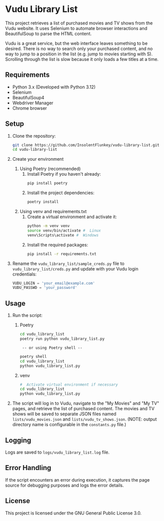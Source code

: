 
# Vudu Library List

This project retrieves a list of purchased movies and TV shows from the Vudu website. It uses Selenium to automate browser interactions and BeautifulSoup to parse the HTML content.

Vudu is a great service, but the web interface leaves something to be desired.  There is no way to search only your purchased content, and no way to jump to a position in the list (e.g. jump to movies starting with S).  Scrolling through the list is slow because it only loads a few titles at a time.

## Requirements

- Python 3.x (Developed with Python 3.12)
- Selenium
- BeautifulSoup4
- Webdriver Manager
- Chrome browser

## Setup

1. Clone the repository:

    ```bash
    git clone https://github.com/InsolentFlunkey/vudu-library-list.git
    cd vudu-library-list
    ```

2. Create your environment
   1. Using Poetry (recommended)
      1. Install Poetry if you haven't already:
          ```bash
          pip install poetry
          ```
      2. Install the project dependencies:
          ```bash
          poetry install
          ```
    2. Using venv and requirements.txt
       1. Create a virtual environment and activate it:
            ```bash
            python -m venv venv
            source venv/bin/activate #  Linux
            venv\Scripts\activate #  Windows
            ```
        2. Install the required packages:
            ```bash
            pip install -r requirements.txt
            ```

3. Rename the `vudu_library_list/sample_creds.py` file to `vudu_library_list/creds.py` and update with your Vudu login credentials:

    ```python
    VUDU_LOGIN = 'your_email@example.com'
    VUDU_PASSWD = 'your_password'
    ```

## Usage

1. Run the script:
   1. Poetry

        ```bash
        cd vudu_library_list
        poetry run python vudu_library_list.py
        ```
           -- or using Poetry shell --
        ```bash
        poetry shell 
        cd vudu_library_list
        python vudu_library_list.py
        ```
    2. venv
        ```bash
        #  Activate virtual environment if necessary
        cd vudu_library_list
        python vudu_library_list.py
        ```


2. The script will log in to Vudu, navigate to the "My Movies" and "My TV" pages, and retrieve the list of purchased content. The movies and TV shows will be saved to separate JSON files named `lists/vudu_movies.json` and `lists/vudu_tv_shows.json`.  (NOTE: output directory name is configurable in the `constants.py` file.)

## Logging

Logs are saved to `logs/vudu_library_list.log` file.

## Error Handling

If the script encounters an error during execution, it captures the page source for debugging purposes and logs the error details.

## License

This project is licensed under the GNU General Public License 3.0.
